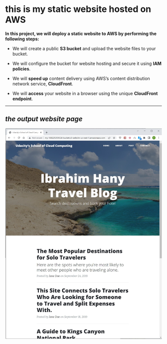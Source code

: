 # this is my static website hosted on AWS 

**In this project, we will deploy a static website to AWS by performing the following steps:**

- We will create a public **S3 bucket** and upload the website files to your bucket.

- We will configure the bucket for website hosting and secure it using **IAM policies**.

- We will **speed up** content delivery using AWS’s content distribution network service, **CloudFront**.

- We will **access** your website in a browser using the unique **CloudFront endpoint**.
---
## _the output website page_
![Image Link](https://github.com/IbrahimHanyEl-Sheikh/AWS-Cloud-Devops-Udacity/blob/main/Deploy%20Static%20Website%20on%20AWS/website.jpg)
